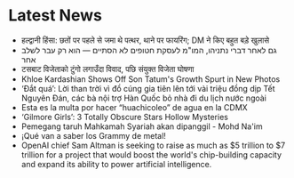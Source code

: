 # Latest News
-  हल्द्वानी हिंसा: छतों पर पहले से जमा थे पत्थर, थाने पर फायरिंग; DM ने किए बहुत बड़े खुलासे
-  גם לאחר דברי נתניהו, המו"מ לעסקת חטופים לא הסתיים — הוא רק עבר לשלב אחר
-  टसबाट विजेताको टुंगो लगाउँदा विवाद, पछि संयुक्त विजेता घोषणा
-  Khloe Kardashian Shows Off Son Tatum's Growth Spurt in New Photos
-  ‘Đắt quá’: Lời than trời vì đồ cúng gia tiên lên tới vài triệu đồng dịp Tết Nguyên Đán, các bà nội trợ Hàn Quốc bỏ nhà đi du lịch nước ngoài
-  Esta es la multa por hacer “huachicoleo” de agua en la CDMX
-  ‘Gilmore Girls’: 3 Totally Obscure Stars Hollow Mysteries
-  Pemegang taruh Mahkamah Syariah akan dipanggil - Mohd Na'im
-  ¡Qué van a saber los Grammy de metal!
-  OpenAI chief Sam Altman is seeking to raise as much as $5 trillion to $7 trillion for a project that would boost the world's chip-building capacity and expand its ability to power artificial intelligence.
